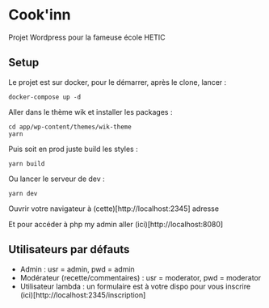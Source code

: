 # Cook'inn
Projet Wordpress pour la fameuse école HETIC

## Setup 
Le projet est sur docker, pour le démarrer, après le clone, lancer :
````
docker-compose up -d
````
Aller dans le thème wik et installer les packages :
````
cd app/wp-content/themes/wik-theme
yarn
````
Puis soit en prod juste build les styles :
````
yarn build
````
Ou lancer le serveur de dev :
````
yarn dev
````
Ouvrir votre navigateur à (cette)[http://localhost:2345] adresse 

Et pour accéder à php my admin aller (ici)[http://localhost:8080]

## Utilisateurs par défauts
- Admin : usr = admin, pwd = admin
- Modérateur (recette/commentaires) : usr = moderator, pwd = moderator
- Utilisateur lambda : un formulaire est à votre dispo pour vous inscrire (ici)[http://localhost:2345/inscription]


